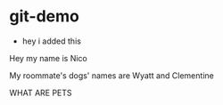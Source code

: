 # git-demo

* hey i added this


Hey my name is Nico

My roommate's dogs' names are Wyatt and Clementine




  WHAT ARE PETS